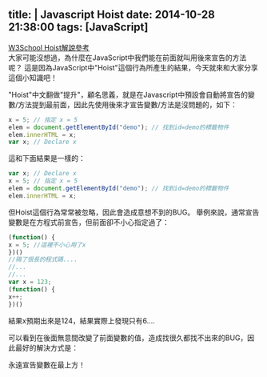 title: |
	Javascript Hoist
date: 2014-10-28 21:38:00
tags: [JavaScript]
---

[W3School Hoist解說參考](http://www.w3schools.com/js/js_hoisting.asp)  
大家可能沒想過，為什麼在JavaScript中我們能在前面就叫用後來宣告的方法呢？
這是因為JavaScript中"Hoist"這個行為所產生的結果，今天就來和大家分享這個小知識吧！

"Hoist"中文翻做"提升"，顧名思義，就是在Javascript中預設會自動將宣告的變數/方法提到最前面，因此先使用後來才宣告變數/方法是沒問題的，如下：
```Javascript
x = 5; // 指定 x = 5
elem = document.getElementById("demo"); // 找到id=demo的標籤物件
elem.innerHTML = x;                     
var x; // Declare x
```
這和下面結果是一樣的：
```Javascript
var x; // Declare x
x = 5; // 指定 x = 5
elem = document.getElementById("demo"); // 找到id=demo的標籤物件
elem.innerHTML = x;
```

但Hoist這個行為常常被忽略，因此會造成意想不到的BUG。
舉例來說，通常宣告變數是在方程式前宣告，但前面卻不小心指定過了：
```Javascript
(function() {
x = 5; //這裡不小心用了x
})()
//隔了很長的程式碼....
//...
//...
var x = 123; 
(function() { 
x++; 
})()
```
結果x預期出來是124，結果實際上發現只有6.... 

可以看到在後面無意間改變了前面變數的值，造成找很久都找不出來的BUG，因此最好的解決方式是：

永遠宣告變數在最上方！